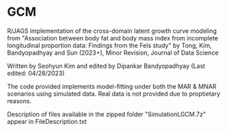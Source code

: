 # GCM
R/JAGS implementation of the cross-domain latent growth curve modeling from "Association between body fat and body mass index from incomplete longitudinal proportion data: Findings from the Fels study" by Tong, Kim, Bandyopadhyay and Sun (2023+), Minor Revision, Journal of Data Science

Written by Seohyun Kim and edited by Dipankar Bandyopadhyay (Last edited: 04/28/2023)


The code provided implements model-fitting under both the MAR & MNAR scenarios using simulated data. Real data is not provided due to proptietary reasons.

Description of files available in the zipped folder "SimulationLGCM.7z" appear in FileDescription.txt


